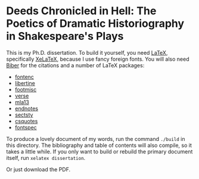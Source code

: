 # Deeds Chronicled in Hell: The Poetics of Dramatic Historiography in Shakespeare's Plays

This is my Ph.D. dissertation. To build it yourself, you need [LaTeX](http://www.tug.org/mactex/), specifically [XeLaTeX](http://www.texts.io/support/0001/), because I use fancy foreign fonts. You will also need [Biber](http://biblatex-biber.sourceforge.net/) for the citations and a number of LaTeX packages:

- [fontenc](https://www.ctan.org/pkg/fontenc?lang=en)
- [libertine](https://www.ctan.org/pkg/libertine)
- [footmisc](https://www.ctan.org/pkg/footmisc)
- [verse](https://www.ctan.org/pkg/verse)
- [mla13](https://github.com/jackson13info/mla13)
- [endnotes](https://www.ctan.org/pkg/endnotes)
- [sectsty](https://www.ctan.org/pkg/sectsty)
- [csquotes](https://www.ctan.org/pkg/csquotes)
- [fontspec](https://www.ctan.org/pkg/fontspec)

To produce a lovely document of my words, run the command `./build` in this directory. The bibliography and table of contents will also compile, so it takes a little while. If you only want to build or rebuild the primary document itself, run `xelatex dissertation`.

Or just download the PDF.
